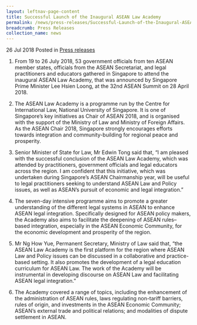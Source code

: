 ```yaml
---
layout: leftnav-page-content
title: Successful Launch of the Inaugural ASEAN Law Academy
permalink: /news/press-releases/Successful-Launch-of-the-Inaugural-ASEAN-Law-Academy
breadcrumb: Press Releases
collection_name: news
---
```


26 Jul 2018 Posted in [Press releases](/news/press-releases)

1. From 19 to 26 July 2018, 53 government officials from ten ASEAN member states, officials from the ASEAN Secretariat, and legal practitioners and educators gathered in Singapore to attend the inaugural ASEAN Law Academy, that was announced by Singapore Prime Minister Lee Hsien Loong, at the 32nd ASEAN Summit on 28 April 2018.

 

2. The ASEAN Law Academy is a programme run by the Centre for International Law, National University of Singapore. It is one of Singapore’s key initiatives as Chair of ASEAN 2018, and is organised with the support of the Ministry of Law and Ministry of Foreign Affairs. As the ASEAN Chair 2018, Singapore strongly encourages efforts towards integration and community-building for regional peace and prosperity.

 

3. Senior Minister of State for Law, Mr Edwin Tong said that, “I am pleased with the successful conclusion of the ASEAN Law Academy, which was attended by practitioners, government officials and legal educators across the region. I am confident that this initiative, which was undertaken during Singapore’s ASEAN Chairmanship year, will be useful to legal practitioners seeking to understand ASEAN Law and Policy issues, as well as ASEAN’s pursuit of economic and legal integration.”

 

4. The seven-day intensive programme aims to promote a greater understanding of the different legal systems in ASEAN to enhance ASEAN legal integration. Specifically designed for ASEAN policy makers, the Academy also aims to facilitate the deepening of ASEAN rules–based integration, especially in the ASEAN Economic Community, for the economic development and prosperity of the region.

 

5. Mr Ng How Yue, Permanent Secretary, Ministry of Law said that, “the ASEAN Law Academy is the first platform for the region where ASEAN Law and Policy issues can be discussed in a collaborative and practice-based setting. It also promotes the development of a legal education curriculum for ASEAN Law. The work of the Academy will be instrumental in developing discourse on ASEAN Law and facilitating ASEAN legal integration.”

 

6. The Academy covered a range of topics, including the enhancement of the administration of ASEAN rules, laws regulating non-tariff barriers, rules of origin, and investments in the ASEAN Economic Community; ASEAN’s external trade and political relations; and modalities of dispute settlement in ASEAN.
